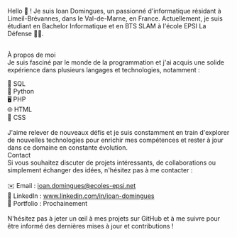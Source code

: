 Hello 👋 ! Je suis Ioan Domingues, un passionné d'informatique résidant à Limeil-Brévannes, dans le Val-de-Marne, en France. Actuellement, je suis étudiant en Bachelor Informatique et en BTS SLAM à l'école EPSI La Défense 👨‍🎓.<br><br>

À propos de moi<br>
Je suis fasciné par le monde de la programmation et j'ai acquis une solide expérience dans plusieurs langages et technologies, notamment :<br>

💾 SQL <br>
🐍 Python<br>
🖥️ PHP<br>
🌐 HTML<br>
🎨 CSS<br><br>
J'aime relever de nouveaux défis et je suis constamment en train d'explorer de nouvelles technologies pour enrichir mes compétences et rester à jour dans ce domaine en constante évolution.
<br>
Contact<br>
Si vous souhaitez discuter de projets intéressants, de collaborations ou simplement échanger des idées, n'hésitez pas à me contacter :
<br><br>
✉️ Email : ioan.domingues@ecoles-epsi.net<br>
💼 LinkedIn : www.linkedin.com/in/ioan-domingues<br>
📁 Portfolio : Prochainement<br>
<br>
N'hésitez pas à jeter un œil à mes projets sur GitHub et à me suivre pour être informé des dernières mises à jour et contributions !
